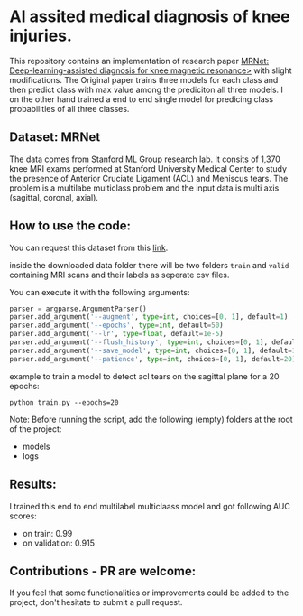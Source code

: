# AI assited medical diagnosis of knee injuries.

This repository contains an implementation of research paper <a href="https://stanfordmlgroup.github.io/projects/mrnet/">MRNet: Deep-learning-assisted diagnosis for knee magnetic resonance></a> with slight modifications. The Original paper trains three models for each class and then predict class with max value among the prediciton all three models.
  I on the other hand trained a end to end single model for predicing class probabilities of all three classes.


## Dataset: MRNet 

The data comes from Stanford ML Group research lab. It consits of 1,370 knee MRI exams performed at Stanford University Medical Center to study the presence of Anterior Cruciate Ligament (ACL) and Meniscus tears. The problem is a multilabe multiclass problem and the input data is multi axis (sagittal, coronal, axial).


## How to use the code:

You can request this dataset from this <a href="https://stanfordmlgroup.github.io/competitions/mrnet/">link</a>.

inside the downloaded data folder there will be two folders `train` and `valid` containing MRI scans and their labels as seperate csv files.

You can execute it with the following arguments:

```python
parser = argparse.ArgumentParser()
parser.add_argument('--augment', type=int, choices=[0, 1], default=1)
parser.add_argument('--epochs', type=int, default=50)
parser.add_argument('--lr', type=float, default=1e-5)
parser.add_argument('--flush_history', type=int, choices=[0, 1], default=0)
parser.add_argument('--save_model', type=int, choices=[0, 1], default=1)
parser.add_argument('--patience', type=int, choices=[0, 1], default=20)
```

example to train a model to detect acl tears on the sagittal plane for a 20 epochs:

`python train.py --epochs=20`

Note: Before running the script, add the following (empty) folders at the root of the project:
- models
- logs


## Results:

I trained this end to end multilabel multiclaass model and got following AUC scores:

- on train: 0.99
- on validation: 0.915




## Contributions - PR are welcome:
If you feel that some functionalities or improvements could be added to the project, don't hesitate to submit a pull request.

